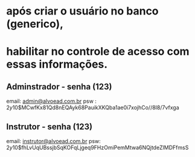 # após criar o usuário no banco (generico), 
# habilitar no controle de acesso com essas informações.
## Adminstrador - senha (123)
email: admin@alvoead.com.br
psw : $2y$10$MCwfKx81Qd8nEQAyk68PauikXKQba1ae0i7xojhCo//8I8/7vfxga

## Instrutor - senha (123)
email: instrutor@alvoead.com.br
psw: $2y$10$fhLvUqUBssjbSqKOFqLjgeq9FHzOmiPemMtwa6NQjtdeZlMDFfmsS